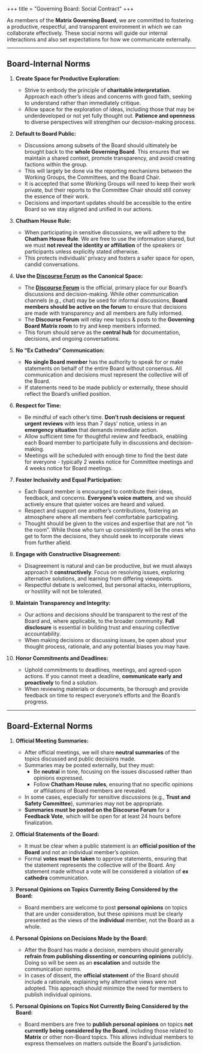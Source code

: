 +++
title = "Governing Board: Social Contract"
+++

As members of the **Matrix Governing Board**, we are committed to fostering a
productive, respectful, and transparent environment in which we can collaborate
effectively. These social norms will guide our internal interactions and also
set expectations for how we communicate externally.

---

## **Board-Internal Norms**

1. **Create Space for Productive Exploration:**

   * Strive to embody the principle of **charitable interpretation**. Approach
     each other’s ideas and concerns with good faith, seeking to understand
     rather than immediately critique.  
   * Allow space for the exploration of ideas, including those that may be
     underdeveloped or not yet fully thought out. **Patience and openness** to
     diverse perspectives will strengthen our decision-making process.  

2. **Default to Board Public:**

   * Discussions among subsets of the Board should ultimately be brought back
     to the **whole Governing Board**. This ensures that we maintain a shared
     context, promote transparency, and avoid creating factions within the group.  
   * This will largely be done via the reporting mechanisms between the Working
     Groups, the Committees, and the Board Chair.  
   * It is accepted that some Working Groups will need to keep their work
     private, but their reports to the Committee Chair should still convey the
     essence of their work.  
   * Decisions and important updates should be accessible to the entire Board
     so we stay aligned and unified in our actions.  

3. **Chatham House Rule:**

   * When participating in sensitive discussions, we will adhere to the
     **Chatham House Rule**. We are free to use the information shared, but we
     must **not reveal the identity or affiliation** of the speakers or
     participants unless explicitly stated otherwise.  
   * This protects individuals' privacy and fosters a safer space for open,
     candid conversations.  

4. **Use the [Discourse Forum](https://matrix.discourse.group) as the Canonical Space:**

   * The [**Discourse Forum**](https://matrix.discourse.group) is the official,
     primary place for our Board’s discussions and decision-making. While other
     communication channels (e.g., chat) may be used for informal discussions,
     **Board members should be active on the forum** to ensure that decisions are
     made with transparency and all members are fully informed.  
   * The **Discourse Forum** will relay new topics & posts to the **Governing
     Board Matrix room** to try and keep members informed.  
   * This forum should serve as the **central hub** for documentation,
     decisions, and ongoing conversations.  

5. **No “Ex Cathedra” Communication:**

   * **No single Board member** has the authority to speak for or make
     statements on behalf of the entire Board without consensus. All
     communication and decisions must represent the collective will of the Board.  
   * If statements need to be made publicly or externally, these should reflect
     the Board’s unified position.  

6. **Respect for Time:**

   * Be mindful of each other’s time. **Don’t rush decisions or request urgent
     reviews** with less than 7 days’ notice, unless in an **emergency
     situation** that demands immediate action.  
   * Allow sufficient time for thoughtful review and feedback, enabling each
     Board member to participate fully in discussions and decision-making.  
   * Meetings will be scheduled with enough time to find the best date for
     everyone \- typically 2 weeks notice for Committee meetings and 4 weeks
     notice for Board meetings.  

7. **Foster Inclusivity and Equal Participation:**

   * Each Board member is encouraged to contribute their ideas, feedback, and
     concerns. **Everyone’s voice matters**, and we should actively ensure that
     quieter voices are heard and valued.  
   * Respect and support one another’s contributions, fostering an atmosphere
     where all members feel comfortable participating.  
   * Thought should be given to the voices and expertise that are not “in the
     room”. While those who turn up consistently will be the ones who get to
     form the decisions, they should seek to incorporate views from further afield.  

8. **Engage with Constructive Disagreement:**

   * Disagreement is natural and can be productive, but we must always approach
     it **constructively**. Focus on resolving issues, exploring alternative
     solutions, and learning from differing viewpoints.  
   * Respectful debate is welcomed, but personal attacks, interruptions, or
     hostility will not be tolerated.  

9. **Maintain Transparency and Integrity:**

   * Our actions and decisions should be transparent to the rest of the Board
     and, where applicable, to the broader community. **Full disclosure** is
     essential in building trust and ensuring collective accountability.  
   * When making decisions or discussing issues, be open about your thought
     process, rationale, and any potential biases you may have.  

10. **Honor Commitments and Deadlines:**

    * Uphold commitments to deadlines, meetings, and agreed-upon actions. If
      you cannot meet a deadline, **communicate early and proactively** to find
      a solution.  
    * When reviewing materials or documents, be thorough and provide feedback
      on time to respect everyone’s efforts and the Board’s progress.

---

## **Board-External Norms**

1. **Official Meeting Summaries:**

   * After official meetings, we will share **neutral summaries** of the topics
     discussed and public decisions made.  
   * Summaries may be posted externally, but they must:  
     * Be **neutral** in tone, focusing on the issues discussed rather than
       opinions expressed.  
     * Follow **Chatham House rules**, ensuring that no specific opinions or
       affiliations of Board members are revealed.  
   * In some cases, especially for sensitive discussions (e.g., **Trust and
     Safety Committee**), summaries may not be appropriate.  
   * **Summaries must be posted on the Discourse Forum** for a **Feedback
     Vote**, which will be open for at least 24 hours before finalization.  

2. **Official Statements of the Board:**

   * It must be clear when a public statement is an **official position of the
     Board** and not an individual member’s opinion.  
   * Formal **votes must be taken** to approve statements, ensuring that the
     statement represents the collective will of the Board. Any statement made
     without a vote will be considered a violation of **ex cathedra** communication.  

3. **Personal Opinions on Topics Currently Being Considered by the Board:**

   * Board members are welcome to post **personal opinions** on topics that are
     under consideration, but these opinions must be clearly presented as the
     views of the **individual** member, not the Board as a whole.  

4. **Personal Opinions on Decisions Made by the Board:**

   * After the Board has made a decision, members should generally **refrain
     from publishing dissenting or concurring opinions** publicly. Doing so
     will be seen as an **escalation** and outside the communication norms.  
   * In cases of dissent, the **official statement** of the Board should
     include a rationale, explaining why alternative views were not adopted.
     This approach should minimize the need for members to publish individual
     opinions.  

5. **Personal Opinions on Topics Not Currently Being Considered by the Board:**

   * Board members are free to **publish personal opinions** on topics **not
     currently being considered by the Board**, including those related to
     **Matrix** or other non-Board topics. This allows individual members to express
     themselves on matters outside the Board's jurisdiction.
